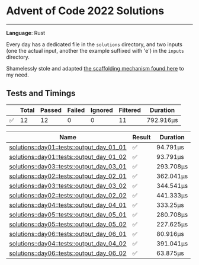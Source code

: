 # Advent of Code 2022 Solutions
---
**Language**: Rust

Every day has a dedicated file in the `solutions` directory, and two inputs (one the actual input, another the example suffixed with 'e') in the `inputs` directory.

Shamelessly stole and adapted [the scaffolding mechanism found here](https://github.com/fspoettel/advent-of-code-rust) to my need.


## Tests and Timings
| | Total | Passed | Failed | Ignored | Filtered | Duration |
| --- | ----- | -------| ------ | ------- | -------- | -------- |
| ✅ | 12 | 12 | 0 | 0 | 11 | 792.916µs |




| Name | Result | Duration |
| ---- | ------ | -------- |
| [solutions::day01::tests::output_day_01_01](#solutionsday01testsoutput_day_01_01) | ✅ | 94.791µs | 
| [solutions::day01::tests::output_day_01_02](#solutionsday01testsoutput_day_01_02) | ✅ | 93.791µs | 
| [solutions::day03::tests::output_day_03_01](#solutionsday03testsoutput_day_03_01) | ✅ | 293.708µs | 
| [solutions::day02::tests::output_day_02_01](#solutionsday02testsoutput_day_02_01) | ✅ | 362.041µs | 
| [solutions::day03::tests::output_day_03_02](#solutionsday03testsoutput_day_03_02) | ✅ | 344.541µs | 
| [solutions::day02::tests::output_day_02_02](#solutionsday02testsoutput_day_02_02) | ✅ | 441.333µs | 
| [solutions::day04::tests::output_day_04_01](#solutionsday04testsoutput_day_04_01) | ✅ | 333.25µs | 
| [solutions::day05::tests::output_day_05_01](#solutionsday05testsoutput_day_05_01) | ✅ | 280.708µs | 
| [solutions::day05::tests::output_day_05_02](#solutionsday05testsoutput_day_05_02) | ✅ | 227.625µs | 
| [solutions::day06::tests::output_day_06_01](#solutionsday06testsoutput_day_06_01) | ✅ | 80.916µs | 
| [solutions::day04::tests::output_day_04_02](#solutionsday04testsoutput_day_04_02) | ✅ | 391.041µs | 
| [solutions::day06::tests::output_day_06_02](#solutionsday06testsoutput_day_06_02) | ✅ | 63.875µs | 



